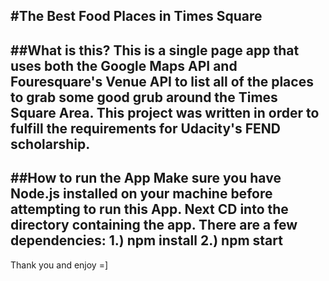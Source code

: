#The Best Food Places in Times Square
---
##What is this?
This is a single page app that uses both the Google Maps API and Fouresquare's Venue API to list all of the places to grab some good grub around the Times Square Area. This project was written in order to fulfill the requirements for Udacity's FEND scholarship.
---
##How to run the App
Make sure you have Node.js installed on your machine before attempting to run this App. Next CD into the directory containing the app. There are a few dependencies:
1.) npm install
2.) npm start
---

Thank you and enjoy =]
